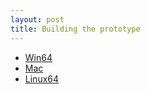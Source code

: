 ```yaml
---
layout: post
title: Building the prototype
---
```



* [Win64](https://drive.google.com/open?id=0B3SuQPH12XXtdUpyUmVnSDVROU0)
* [Mac](https://drive.google.com/open?id=0B3SuQPH12XXtMjNjX0ljNG4tblU)
* [Linux64](https://drive.google.com/file/d/0B3SuQPH12XXtSURZTG54cmNndWM/view?usp=sharing)
